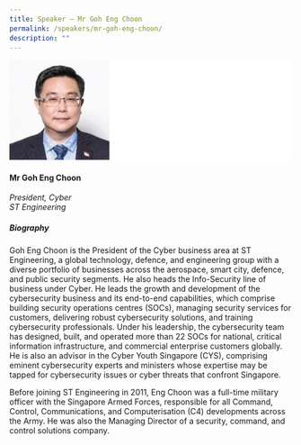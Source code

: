 ```yaml
---
title: Speaker – Mr Goh Eng Choon
permalink: /speakers/mr-goh-eng-choon/
description: ""
---
```

![](/images/2023%20Speakers/mr%20goh%20eng%20choon.png)

#### **Mr Goh Eng Choon**

*President, Cyber <br>
ST Engineering*


##### **Biography**
Goh Eng Choon is the President of the Cyber business area at ST Engineering, a global technology, defence, and engineering group with a diverse portfolio of businesses across the aerospace, smart city, defence, and public security segments. He also heads the Info-Security line of business under Cyber.
He leads the growth and development of the cybersecurity business and its end-to-end capabilities, which comprise building security operations centres (SOCs), managing security services for customers, delivering robust cybersecurity solutions, and training cybersecurity professionals. Under his leadership, the cybersecurity team has designed, built, and operated more than 22 SOCs for national, critical information infrastructure, and commercial enterprise customers globally. He is also an advisor in the Cyber Youth Singapore (CYS), comprising eminent cybersecurity experts and ministers whose expertise may be tapped for cybersecurity issues or cyber threats that confront Singapore.

Before joining ST Engineering in 2011, Eng Choon was a full-time military officer with the Singapore Armed Forces, responsible for all Command, Control, Communications, and Computerisation (C4) developments across the Army. He was also the Managing Director of a security, command, and control solutions company.